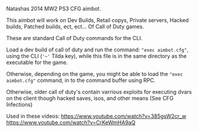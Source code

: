 Natashas 2014 MW2 PS3 CFG aimbot.

This aimbot will work on Dev Builds, Retail copys, Private servers, Hacked builds, Patched builds, ect, ect... Of Call of Duty games.

These are standard Call of Duty commands for the CLI.

Load a dev build of call of duty and run the command: ```"exec aimbot.cfg"```, using the CLI (```'~'``` Tilda key), while this file is in the same directory as the executable for the game.

Otherwise, depending on the game, you might be able to load the ```"exec aimbot.cfg"``` command, in to the command buffer using RPC.

Otherwise, older call of duty's contain varrious exploits for executing dvars on the client though hacked saves, isos, and other means (See CFG Infections)

Used in these videos:
https://www.youtube.com/watch?v=385gsW2cr_w
https://www.youtube.com/watch?v=CrKeWmHA9aQ
